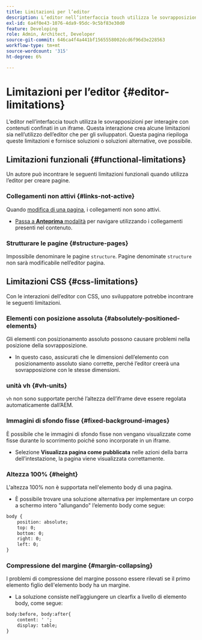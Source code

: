 ```yaml
---
title: Limitazioni per l’editor
description: L’editor nell’interfaccia touch utilizza le sovrapposizioni per interagire con contenuti confinati in un iframe. Questa interazione crea alcune limitazioni sia nell’utilizzo dell’editor che per gli sviluppatori.
exl-id: 6a4f0e43-1076-4da9-95dc-9c5bf83e30d0
feature: Developing
role: Admin, Architect, Developer
source-git-commit: 646ca4f4a441bf1565558002dcd6f96d3e228563
workflow-type: tm+mt
source-wordcount: '315'
ht-degree: 6%

---
```


# Limitazioni per l’editor {#editor-limitations}

L’editor nell’interfaccia touch utilizza le sovrapposizioni per interagire con contenuti confinati in un iframe. Questa interazione crea alcune limitazioni sia nell’utilizzo dell’editor che per gli sviluppatori. Questa pagina riepiloga queste limitazioni e fornisce soluzioni o soluzioni alternative, ove possibile.

## Limitazioni funzionali {#functional-limitations}

Un autore può incontrare le seguenti limitazioni funzionali quando utilizza l’editor per creare pagine.

### Collegamenti non attivi {#links-not-active}

Quando [modifica di una pagina](/help/sites-cloud/authoring/page-editor/edit-content.md), i collegamenti non sono attivi.

* [Passa a **Anteprima** modalità](/help/sites-cloud/authoring/page-editor/introduction.md#preview-mode) per navigare utilizzando i collegamenti presenti nel contenuto.

### Strutturare le pagine {#structure-pages}

Impossibile denominare le pagine `structure`. Pagine denominate `structure` non sarà modificabile nell’editor pagina.

## Limitazioni CSS {#css-limitations}

Con le interazioni dell’editor con CSS, uno sviluppatore potrebbe incontrare le seguenti limitazioni.

### Elementi con posizione assoluta {#absolutely-positioned-elements}

Gli elementi con posizionamento assoluto possono causare problemi nella posizione della sovrapposizione.

* In questo caso, assicurati che le dimensioni dell’elemento con posizionamento assoluto siano corrette, perché l’editor creerà una sovrapposizione con le stesse dimensioni.

### unità vh {#vh-units}

`vh` non sono supportate perché l’altezza dell’iframe deve essere regolata automaticamente dall’AEM.

### Immagini di sfondo fisse {#fixed-background-images}

È possibile che le immagini di sfondo fisse non vengano visualizzate come fisse durante lo scorrimento poiché sono incorporate in un iframe.

* Selezione **Visualizza pagina come pubblicata** nelle azioni della barra dell’intestazione, la pagina viene visualizzata correttamente.

### Altezza 100% {#height}

L&#39;altezza 100% non è supportata nell&#39;elemento body di una pagina.

* È possibile trovare una soluzione alternativa per implementare un corpo a schermo intero &quot;allungando&quot; l’elemento body come segue:

```xml
body {
    position: absolute;
    top: 0;
    bottom: 0;
    right: 0;
    left: 0;
}
```

### Compressione del margine {#margin-collapsing}

I problemi di compressione del margine possono essere rilevati se il primo elemento figlio dell&#39;elemento body ha un margine.

* La soluzione consiste nell’aggiungere un clearfix a livello di elemento body, come segue:

```xml
body:before, body:after{
    content: ' ';
    display: table;
}
```
